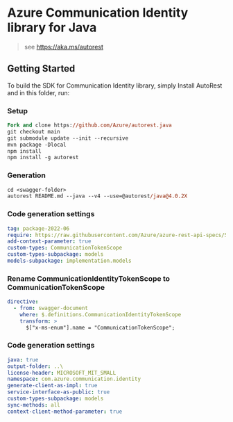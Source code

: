 # Azure Communication Identity library for Java

> see https://aka.ms/autorest
## Getting Started

To build the SDK for Communication Identity library, simply Install AutoRest and in this folder, run:

### Setup
```ps
Fork and clone https://github.com/Azure/autorest.java
git checkout main
git submodule update --init --recursive
mvn package -Dlocal
npm install
npm install -g autorest
```

### Generation

```ps
cd <swagger-folder>
autorest README.md --java --v4 --use=@autorest/java@4.0.2X
```

### Code generation settings
``` yaml
tag: package-2022-06
require: https://raw.githubusercontent.com/Azure/azure-rest-api-specs/5b0818f55339dbff370a967e3f068e180c6ad5a1/specification/communication/data-plane/Identity/readme.md
add-context-parameter: true
custom-types: CommunicationTokenScope
custom-types-subpackage: models
models-subpackage: implementation.models
```

### Rename CommunicationIdentityTokenScope to CommunicationTokenScope
```yaml
directive:
  - from: swagger-document
    where: $.definitions.CommunicationIdentityTokenScope
    transform: >
      $["x-ms-enum"].name = "CommunicationTokenScope";
```

### Code generation settings

``` yaml
java: true
output-folder: ..\
license-header: MICROSOFT_MIT_SMALL
namespace: com.azure.communication.identity
generate-client-as-impl: true
service-interface-as-public: true
custom-types-subpackage: models
sync-methods: all
context-client-method-parameter: true
```
